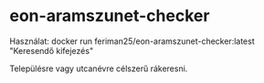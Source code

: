 # eon-aramszunet-checker

Használat: docker run feriman25/eon-aramszunet-checker:latest "Keresendő kifejezés"

Településre vagy utcanévre célszerű rákeresni.
